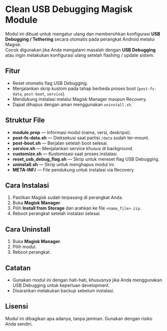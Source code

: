 # Clean USB Debugging Magisk Module

Modul ini dibuat untuk mengatur ulang dan membersihkan konfigurasi **USB Debugging / Tethering** secara otomatis pada perangkat Android melalui Magisk.  
Cocok digunakan jika Anda mengalami masalah dengan **USB Debugging** atau ingin melakukan konfigurasi ulang setelah flashing / update sistem.

## Fitur
- Reset otomatis flag USB Debugging.
- Menjalankan skrip kustom pada tahap berbeda proses boot (`post-fs-data`, `post-boot`, `service`).
- Mendukung instalasi melalui Magisk Manager maupun Recovery.
- Dapat dihapus dengan aman menggunakan `uninstall.sh`.

## Struktur File
- **module.prop** — Informasi modul (nama, versi, deskripsi).
- **post-fs-data.sh** — Dieksekusi saat partisi `/data` sudah ter-mount.
- **post-boot.sh** — Berjalan setelah boot selesai.
- **service.sh** — Menjalankan service khusus di background.
- **customize.sh** — Kustomisasi saat proses instalasi.
- **reset_usb_debug_flag.sh** — Skrip untuk mereset flag USB Debugging.
- **uninstall.sh** — Skrip untuk menghapus modul ini.
- **META-INF/** — File pendukung untuk instalasi via Recovery.

## Cara Instalasi
1. Pastikan Magisk sudah terpasang di perangkat Anda.
2. Buka **Magisk Manager**.
3. Pilih **Install from Storage** dan arahkan ke file `<nama_file>.zip`.
4. Reboot perangkat setelah instalasi selesai.

## Cara Uninstall
1. Buka **Magisk Manager**.
2. Pilih modul. 
3. Reboot perangkat.

## Catatan
- Gunakan modul ini dengan hati-hati, khususnya jika Anda menggunakan USB Debugging untuk keperluan development.
- Disarankan melakukan backup sebelum instalasi.

## Lisensi
Modul ini dibagikan apa adanya, tanpa jaminan. Gunakan dengan risiko Anda sendiri.
